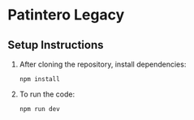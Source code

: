 # Patintero Legacy

## Setup Instructions

1. After cloning the repository, install dependencies:
    ```
    npm install
    ```

2. To run the code:
    ```
    npm run dev
    ```